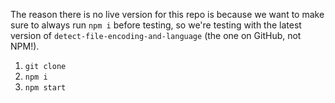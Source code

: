 The reason there is no live version for this repo is because we want to make sure to always run `npm i` before testing, so we're testing with the latest version of `detect-file-encoding-and-language` (the one on GitHub, not NPM!).
1. `git clone`
2. `npm i`
3. `npm start`
